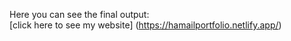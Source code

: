 Here you can see the final output:   
[click here to see my website] (https://hamailportfolio.netlify.app/)
